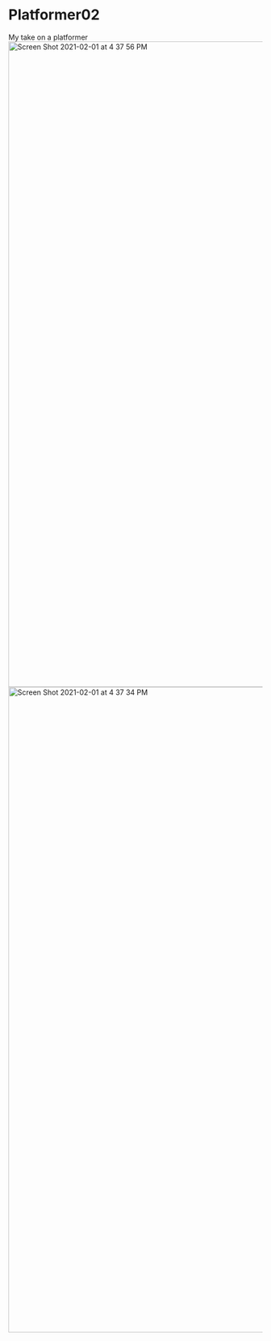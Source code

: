 # Platformer02
My take on a platformer
<img width="1280" alt="Screen Shot 2021-02-01 at 4 37 56 PM" src="https://user-images.githubusercontent.com/34725789/106521346-1be3d280-64ac-11eb-805b-db4cad10b3ef.png">
<img width="1280" alt="Screen Shot 2021-02-01 at 4 37 34 PM" src="https://user-images.githubusercontent.com/34725789/106521349-1dad9600-64ac-11eb-9e2b-7f28f4c93a3f.png">
